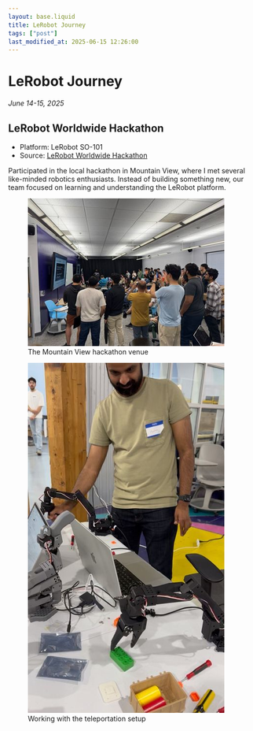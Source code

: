 ```yaml
---
layout: base.liquid
title: LeRobot Journey
tags: ["post"]
last_modified_at: 2025-06-15 12:26:00
---
```


# LeRobot Journey

*June 14-15, 2025*

## LeRobot Worldwide Hackathon
- Platform: LeRobot SO-101
- Source: [LeRobot Worldwide Hackathon](https://huggingface.co/LeRobot-worldwide-hackathon)

Participated in the local hackathon in Mountain View, where I met several like-minded robotics enthusiasts. Instead of building something new, our team focused on learning and understanding the LeRobot platform.

<div class="image-grid">
    <figure>
        <img src="/assets/images/lerobot-journey/lerobot-hackathon-venue-thumb.jpeg" alt="Mountain View Hackathon Setup" loading="lazy">
        <figcaption>The Mountain View hackathon venue</figcaption>
    </figure>
    <figure>
        <img src="/assets/images/lerobot-journey/lerobot-teleportation-setup-thumb.jpeg" alt="Teleportation Setup" loading="lazy">
        <figcaption>Working with the teleportation setup</figcaption>
    </figure>
</div>